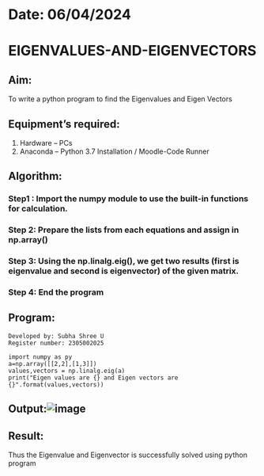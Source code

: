 # Date: 06/04/2024 
# EIGENVALUES-AND-EIGENVECTORS
## Aim:
To write a python program to find the Eigenvalues and Eigen Vectors
## Equipment’s required:
1. 	Hardware – PCs
2. 	Anaconda – Python 3.7 Installation / Moodle-Code Runner
## Algorithm:
### Step1 : Import the numpy module to use the built-in functions for calculation.
### Step 2: Prepare the lists from each equations and assign in np.array()
### Step 3: Using the np.linalg.eig(),  we get two results (first is eigenvalue and second is eigenvector) of the given matrix.
### Step 4: End the program

## Program:
```
Developed by: Subha Shree U
Register number: 2305002025

import numpy as py
a=np.array([[2,2],[1,3]])
values,vectors = np.linalg.eig(a)
print("Eigen values are {} and Eigen vectors are {}".format(values,vectors))
```
## Output:![image](https://github.com/subha2406/EIGENVALUES-AND-EIGENVECTORS/assets/155226504/884bc9c8-d87d-4114-98f4-ef1bdd65d20d)

## Result:
Thus the Eigenvalue and Eigenvector is successfully solved using python program
